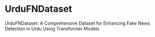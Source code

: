 # UrduFNDataset
UrduFNDataset: A Comprehensive Dataset for Enhancing Fake News  Detection in Urdu Using Transformer Models
